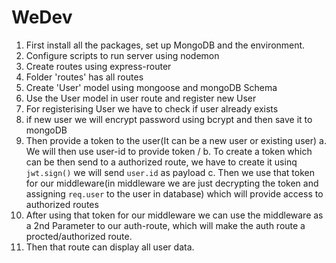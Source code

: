# WeDev

1. First install all the packages, set up MongoDB and the environment.
2. Configure scripts to run server using nodemon
3. Create routes using express-router
4. Folder 'routes' has all routes
5. Create 'User' model using mongoose and mongoDB Schema
6. Use the User model in user route and register new User
7. For registerising User we have to check if user already exists
8. if new user we will encrypt password using bcrypt and then save it to mongoDB
9. Then provide a token to the user(It can be a new user or existing user)
   a. We will then use user-id to provide token /
   b. To create a token which can be then send to a authorized route, we have to create it usinq `jwt.sign()` we will send
   `user.id` as payload
   c. Then we use that token for our middleware(in middleware we are just decrypting the token and assigning `req.user`
   to the user in database) which will provide access to authorized routes
10. After using that token for our middleware we can use the middleware as a 2nd Parameter to our auth-route, which will
    make the auth route a procted/authorized route.
11. Then that route can display all user data.

